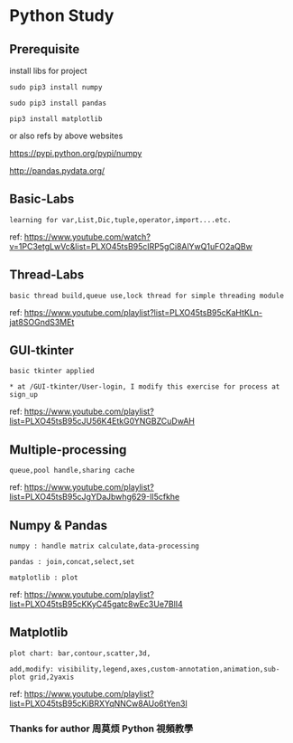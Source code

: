 # Python Study

## Prerequisite 

  install libs for project
  
    sudo pip3 install numpy
  
    sudo pip3 install pandas
  
    pip3 install matplotlib
  
  or also refs by above websites
  
   https://pypi.python.org/pypi/numpy
  
   http://pandas.pydata.org/

## Basic-Labs

    learning for var,List,Dic,tuple,operator,import....etc.

  ref: https://www.youtube.com/watch?v=1PC3etgLwVc&list=PLXO45tsB95cIRP5gCi8AlYwQ1uFO2aQBw

## Thread-Labs

    basic thread build,queue use,lock thread for simple threading module

  ref: https://www.youtube.com/playlist?list=PLXO45tsB95cKaHtKLn-jat8SOGndS3MEt

## GUI-tkinter

    basic tkinter applied

    * at /GUI-tkinter/User-login, I modify this exercise for process at sign_up

   ref: https://www.youtube.com/playlist?list=PLXO45tsB95cJU56K4EtkG0YNGBZCuDwAH

## Multiple-processing

    queue,pool handle,sharing cache

   ref: https://www.youtube.com/playlist?list=PLXO45tsB95cJgYDaJbwhg629-Il5cfkhe

## Numpy & Pandas

    numpy : handle matrix calculate,data-processing
    
    pandas : join,concat,select,set
    
    matplotlib : plot
    
   ref: https://www.youtube.com/playlist?list=PLXO45tsB95cKKyC45gatc8wEc3Ue7BlI4
    
## Matplotlib
   
    plot chart: bar,contour,scatter,3d,
     
    add,modify: visibility,legend,axes,custom-annotation,animation,sub-plot grid,2yaxis
   
   ref: https://www.youtube.com/playlist?list=PLXO45tsB95cKiBRXYqNNCw8AUo6tYen3l
        
### Thanks for author 周莫烦 Python 視頻教學


